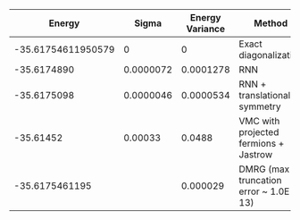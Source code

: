 | Energy                | Sigma           | Energy Variance  | Method                                                           | Data Repository                     |
|-----------------------|-----------------|------------------|------------------------------------------------------------------|-------------------------------------|
| -35.61754611950579    | 0               | 0                | Exact diagonalization                                            | N/A                                 |
| -35.6174890           | 0.0000072       | 0.0001278        | RNN                                                              |                                     |
| -35.6175098           | 0.0000046       | 0.0000534        | RNN + translational symmetry                                     |                                     |
| -35.61452             | 0.00033         | 0.0488           | VMC with projected fermions + Jastrow                            |
| -35.6175461195        |                 | 0.000029         | DMRG (max truncation error ~ 1.0E-13)                            |
